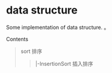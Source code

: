 data structure
=============

Some implementation of data structure. 。

Contents

>sort 排序
>>|-InsertionSort 插入排序
